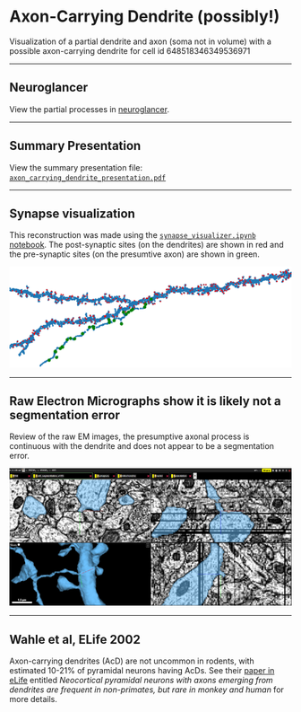 # Axon-Carrying Dendrite (possibly!)
Visualization of a partial dendrite and axon (soma not in volume) with a possible axon-carrying dendrite for cell id 648518346349536971

***

## Neuroglancer
View the partial processes in [neuroglancer](https://neuromancer-seung-import.appspot.com/#!%7B%22layers%22:%5B%7B%22source%22:%22precomputed://gs://microns_public_datasets/pinky100_v0/son_of_alignment_v15_rechunked%22%2C%22type%22:%22image%22%2C%22blend%22:%22default%22%2C%22shaderControls%22:%7B%7D%2C%22name%22:%22EM%22%7D%2C%7B%22source%22:%22precomputed://gs://microns_public_datasets/pinky100_v185/seg%22%2C%22type%22:%22segmentation%22%2C%22selectedAlpha%22:0.51%2C%22segments%22:%5B%22648518346349536971%22%5D%2C%22skeletonRendering%22:%7B%22mode2d%22:%22lines_and_points%22%2C%22mode3d%22:%22lines%22%7D%2C%22name%22:%22cell_segmentation_v185%22%7D%2C%7B%22source%22:%22precomputed://matrix://sseung-archive/pinky100-clefts/mip1_d2_1175k%22%2C%22type%22:%22segmentation%22%2C%22skeletonRendering%22:%7B%22mode2d%22:%22lines_and_points%22%2C%22mode3d%22:%22lines%22%7D%2C%22name%22:%22synapses%22%7D%2C%7B%22source%22:%22precomputed://matrix://sseung-archive/pinky100-mito/seg_191220%22%2C%22type%22:%22segmentation%22%2C%22skeletonRendering%22:%7B%22mode2d%22:%22lines_and_points%22%2C%22mode3d%22:%22lines%22%7D%2C%22name%22:%22mitochondria%22%7D%2C%7B%22source%22:%22precomputed://matrix://sseung-archive/pinky100-nuclei/seg%22%2C%22type%22:%22segmentation%22%2C%22skeletonRendering%22:%7B%22mode2d%22:%22lines_and_points%22%2C%22mode3d%22:%22lines%22%7D%2C%22name%22:%22nuclei%22%7D%5D%2C%22navigation%22:%7B%22pose%22:%7B%22position%22:%7B%22voxelSize%22:%5B4%2C4%2C40%5D%2C%22voxelCoordinates%22:%5B74731.5546875%2C54819.9609375%2C1025.518310546875%5D%7D%7D%2C%22zoomFactor%22:383.0066650796121%7D%2C%22perspectiveOrientation%22:%5B-0.20825789868831635%2C-0.3129841387271881%2C0.4062955677509308%2C0.8328226208686829%5D%2C%22perspectiveZoom%22:871.3464965180995%2C%22showSlices%22:false%2C%22selectedLayer%22:%7B%22layer%22:%22cell_segmentation_v185%22%7D%2C%22layout%22:%7B%22type%22:%223d%22%2C%22orthographicProjection%22:true%7D%7D).

***

## Summary Presentation
View the summary presentation file: [`axon_carrying_dendrite_presentation.pdf`](https://github.com/shandran/layer23-volume/blob/main/axon_carrying_dendrite/axon_carrying_dendrite_presentation.pdf)

***

## Synapse visualization
This reconstruction was made using the [`synapse_visualizer.ipynb` notebook](https://github.com/shandran/layer23-volume/blob/main/synapse_visualizer.ipynb). The post-synaptic sites (on the dendrites) are shown in red and the pre-synaptic sites (on the presumtive axon) are shown in green.

![Pre- and post-synaptic sites on the axonal and dendritic processes](axon-carrying-dendrite-synapse_sites.png "Pre- and post-synaptic sites on the axonal and dendritic processes")

***

## Raw Electron Micrographs show it is likely not a segmentation error
Review of the raw EM images, the presumptive axonal process is continuous with the dendrite and does not appear to be a segmentation error.

![EM view of axon-carrying dendrite](axon_carrying_dendrite_em.png "EM view of axon-carrying dendrite")

***

## Wahle et al, ELife 2002
Axon-carrying dendrites (AcD) are not uncommon in rodents, with estimated 10-21% of pyramidal neurons having AcDs. See their [paper in eLife](https://elifesciences.org/articles/76101) entitled *Neocortical pyramidal neurons with axons emerging from dendrites are frequent in non-primates, but rare in monkey and human* for more details.
